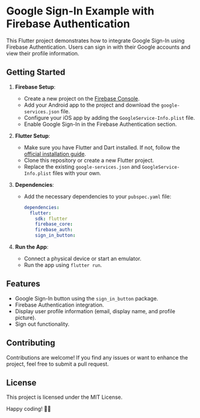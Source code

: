 # Google Sign-In Example with Firebase Authentication

This Flutter project demonstrates how to integrate Google Sign-In using Firebase Authentication. Users can sign in with their Google accounts and view their profile information.

## Getting Started

1. **Firebase Setup**:
    - Create a new project on the [Firebase Console](https://console.firebase.google.com/).
    - Add your Android app to the project and download the `google-services.json` file.
    - Configure your iOS app by adding the `GoogleService-Info.plist` file.
    - Enable Google Sign-In in the Firebase Authentication section.

2. **Flutter Setup**:
    - Make sure you have Flutter and Dart installed. If not, follow the [official installation guide](https://flutter.dev/docs/get-started/install).
    - Clone this repository or create a new Flutter project.
    - Replace the existing `google-services.json` and `GoogleService-Info.plist` files with your own.

3. **Dependencies**:
    - Add the necessary dependencies to your `pubspec.yaml` file:

        ```yaml
        dependencies:
          flutter:
            sdk: flutter
            firebase_core: 
            firebase_auth: 
            sign_in_button: 
        ```

4. **Run the App**:
    - Connect a physical device or start an emulator.
    - Run the app using `flutter run`.

## Features

- Google Sign-In button using the `sign_in_button` package.
- Firebase Authentication integration.
- Display user profile information (email, display name, and profile picture).
- Sign out functionality.

## Contributing

Contributions are welcome! If you find any issues or want to enhance the project, feel free to submit a pull request.

## License

This project is licensed under the MIT License.

Happy coding! 🚀🔥
